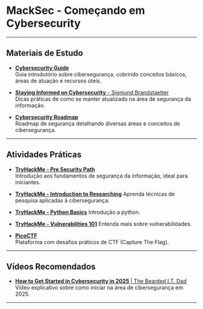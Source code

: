 # MackSec - Começando em Cybersecurity

---

## Materiais de Estudo

- [**Cybersecurity Guide**](https://cybersecurityguide.org/resources/cybersecurity-101/)  
  Guia introdutório sobre cibersegurança, cobrindo conceitos básicos, áreas de atuação e recursos úteis.

- [**Staying Informed on Cybersecurity** - Sigmund Brandstaetter](https://osintph.medium.com/staying-informed-on-cybersecurity-a-simple-guide-that-everybody-can-use-434aa9f9128a)  
  Dicas práticas de como se manter atualizado na área de segurança da informação.

- [**Cybersecurity Roadmap**](https://roadmap.sh/cyber-security)  
  Roadmap de segurança detalhando diversas áreas e conceitos de cibersegurança.

---

## Atividades Práticas

- [**TryHackMe - Pre Security Path**](https://tryhackme.com/path/outline/presecurity)  
  Introdução aos fundamentos de segurança da informação, ideal para iniciantes.

- [**TryHackMe - Introduction to Researching**](https://tryhackme.com/room/introtoresearch)
  Aprenda técnicas de pesquisa aplicadas à cibersegurança.

- [**TryHackMe - Python Basics**](https://tryhackme.com/room/pythonbasics)
  Introdução a python.

- [**TryHackMe - Vulnerabilities 101**](https://tryhackme.com/room/vulnerabilities101)
  Entenda mais sobre vulnerabilidades.

- [**PicoCTF**](https://picoctf.org/)  
  Plataforma com desafios práticos de CTF (Capture The Flag).

---

## Vídeos Recomendados

- [**How to Get Started in Cybersecurity in 2025** | The Bearded I.T. Dad](https://www.youtube.com/watch?v=FaKPvWIWC1s&t=107s)  
  Vídeo explicativo sobre como iniciar na área de cibersegurança em 2025.

---

